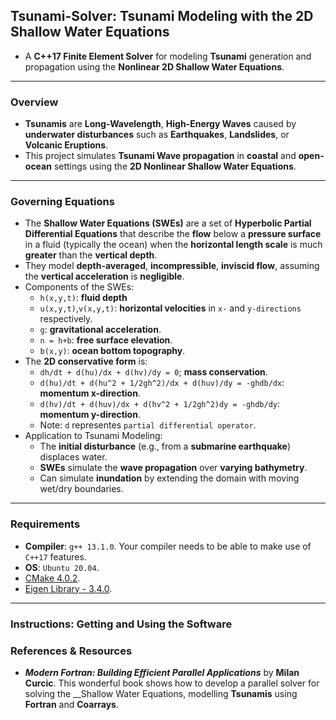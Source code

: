 
## Tsunami-Solver: Tsunami Modeling with the 2D Shallow Water Equations

* A __C++17 Finite Element Solver__ for modeling __Tsunami__ generation and propagation using the __Nonlinear 2D Shallow Water Equations__. 
---
### Overview

* __Tsunamis__ are __Long-Wavelength__, __High-Energy Waves__ caused by __underwater disturbances__ such as __Earthquakes__, __Landslides__, or __Volcanic Eruptions__.
* This project simulates __Tsunami Wave propagation__ in __coastal__ and __open-ocean__ settings using the __2D Nonlinear Shallow Water Equations__.




---
### Governing Equations
* The __Shallow Water Equations (SWEs)__ are a set of __Hyperbolic Partial Differential Equations__ that describe the __flow__ below a __pressure surface__ in a fluid (typically the ocean) when the __horizontal length scale__ is much __greater__ than the __vertical depth__.
* They model __depth-averaged__, __incompressible__, __inviscid flow__, assuming the __vertical acceleration__ is __negligible__.
* Components of the SWEs:
    * `h(x,y,t)`: __fluid depth__
    * `u(x,y,t)`,`v(x,y,t)`: __horizontal velocities__ in `x-` and `y-directions` respectively.
    * `g`: __gravitational acceleration__.
    * `n = h+b`: __free surface elevation__.
    * `b(x,y)`: __ocean bottom topography__.
* The __2D conservative form__ is:
    * `dh/dt + d(hu)/dx + d(hv)/dy = 0`; __mass conservation__.
    * `d(hu)/dt + d(hu^2 + 1/2gh^2)/dx + d(huv)/dy = -ghdb/dx`: __momentum x-direction__.
    * `d(hv)/dt + d(huv)/dx + d(hv^2 + 1/2gh^2)dy = -ghdb/dy`: __momentum y-direction__.
    * Note: `d` representes `partial differential operator`.
* Application to Tsunami Modeling:
    * The __initial disturbance__ (e.g., from a __submarine earthquake__) displaces water.
    * __SWEs__ simulate the __wave propagation__ over __varying bathymetry__.
    * Can simulate __inundation__ by extending the domain with moving wet/dry boundaries.
---
### Requirements
* __Compiler__: `g++ 13.1.0`. Your compiler needs to be able to make use of `C++17` features.
* __OS__: `Ubuntu 20.04`.
* [CMake 4.0.2](https://cmake.org/).
* [Eigen Library - 3.4.0](https://eigen.tuxfamily.org/index.php?title=Main_Page).

---
### Instructions: Getting and Using the Software

### References & Resources
* ___Modern Fortran: Building Efficient Parallel Applications___ by __Milan Curcic__. This wonderful book shows how to develop a parallel solver for solving the __Shallow Water Equations, modelling __Tsunamis__ using __Fortran__ and __Coarrays__. 
